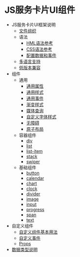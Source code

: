 # JS服务卡片UI组件

- JS服务卡片UI框架说明
  - [文件组织](js-service-widget-file.md)
  - 语法
    - [HML语法参考](js-service-widget-syntax-hml.md)
    - [CSS语法参考](js-service-widget-syntax-css.md)
    - [配置数据和事件](js-service-widget-configuration.md)
  - [多语言支持](js-service-widget-multiple-languages.md)
  - [低版本兼容](js-service-widget-version-compatibility.md)
- 组件
  - 通用
    - [通用属性](js-service-widget-common-attributes.md)
    - [通用样式](js-service-widget-common-styles.md)
    - [通用事件](js-service-widget-common-events.md)
    - [渐变样式](js-service-widget-common-gradient.md)
    - [媒体查询](js-service-widget-common-mediaquery.md)
    - [自定义字体样式](js-service-widget-common-customizing-font.md)
    - [无障碍](js-service-widget-common-accessibility.md)
    - [原子布局](js-service-widget-common-atomic-layout.md)
  - 容器组件
    - [div](js-service-widget-container-div.md)
    - [list](js-service-widget-container-list.md)
    - [list-item](js-service-widget-container-list-item.md)
    - [stack](js-service-widget-container-stack.md)
    - [swiper](js-service-widget-container-swiper.md)
  - 基础组件
    - [button](js-service-widget-basic-button.md)
    - [calendar](js-service-widget-basic-calendar.md)
    - [chart](js-service-widget-basic-chart.md)
    - [clock](js-service-widget-basic-clock.md)
    - [divider](js-service-widget-basic-divider.md)
    - [image](js-service-widget-basic-image.md)
    - [input](js-service-widget-basic-input.md)
    - [progress](js-service-widget-basic-progress.md)
    - [span](js-service-widget-basic-span.md)
    - [text](js-service-widget-basic-text.md)
- 自定义组件
  - [自定义组件基本用法](js-service-widget-custom-basic-usage.md)
  - [自定义事件](js-service-widget-custom-events.md)
  - [Props](js-service-widget-custom-props.md)
- [数据类型说明](js-service-widget-appendix-types.md)
